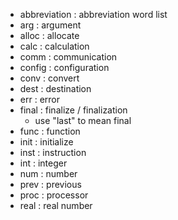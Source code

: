 * abbreviation : abbreviation word list
* arg : argument
* alloc : allocate
* calc : calculation
* comm : communication
* config : configuration
* conv : convert
* dest : destination
* err : error
* final : finalize / finalization
  * use "last" to mean final
* func : function
* init : initialize
* inst : instruction
* int : integer
* num : number
* prev : previous
* proc : processor
* real : real number
